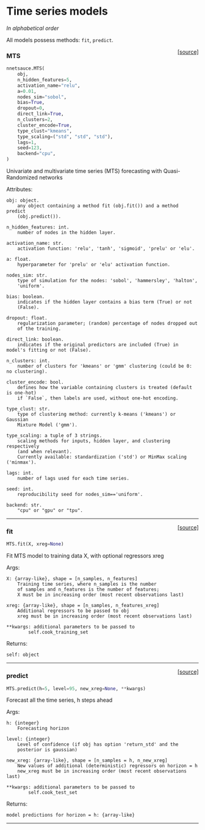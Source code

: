 # Time series models 

_In alphabetical order_

All models possess methods: `fit`, `predict`.

<span style="float:right;">[[source]](https://github.com/Techtonique/nnetsauce/nnetsauce/mts/mts.py#L15)</span>

### MTS


```python
nnetsauce.MTS(
    obj,
    n_hidden_features=5,
    activation_name="relu",
    a=0.01,
    nodes_sim="sobol",
    bias=True,
    dropout=0,
    direct_link=True,
    n_clusters=2,
    cluster_encode=True,
    type_clust="kmeans",
    type_scaling=("std", "std", "std"),
    lags=1,
    seed=123,
    backend="cpu",
)
```


Univariate and multivariate time series (MTS) forecasting with Quasi-Randomized networks

Attributes:

    obj: object.
        any object containing a method fit (obj.fit()) and a method predict
        (obj.predict()).

    n_hidden_features: int.
        number of nodes in the hidden layer.

    activation_name: str.
        activation function: 'relu', 'tanh', 'sigmoid', 'prelu' or 'elu'.

    a: float.
        hyperparameter for 'prelu' or 'elu' activation function.

    nodes_sim: str.
        type of simulation for the nodes: 'sobol', 'hammersley', 'halton',
        'uniform'.

    bias: boolean.
        indicates if the hidden layer contains a bias term (True) or not
        (False).

    dropout: float.
        regularization parameter; (random) percentage of nodes dropped out
        of the training.

    direct_link: boolean.
        indicates if the original predictors are included (True) in model's fitting or not (False).

    n_clusters: int.
        number of clusters for 'kmeans' or 'gmm' clustering (could be 0: no clustering).

    cluster_encode: bool.
        defines how the variable containing clusters is treated (default is one-hot)
        if `False`, then labels are used, without one-hot encoding.

    type_clust: str.
        type of clustering method: currently k-means ('kmeans') or Gaussian
        Mixture Model ('gmm').

    type_scaling: a tuple of 3 strings.
        scaling methods for inputs, hidden layer, and clustering respectively
        (and when relevant).
        Currently available: standardization ('std') or MinMax scaling ('minmax').

    lags: int.
        number of lags used for each time series.

    seed: int.
        reproducibility seed for nodes_sim=='uniform'.

    backend: str.
        "cpu" or "gpu" or "tpu".


----

<span style="float:right;">[[source]](https://github.com/Techtonique/nnetsauce/nnetsauce/mts/mts.py#L125)</span>

### fit


```python
MTS.fit(X, xreg=None)
```


Fit MTS model to training data X, with optional regressors xreg

Args:

    X: {array-like}, shape = [n_samples, n_features]
        Training time series, where n_samples is the number
        of samples and n_features is the number of features;
        X must be in increasing order (most recent observations last)

    xreg: {array-like}, shape = [n_samples, n_features_xreg]
        Additional regressors to be passed to obj
        xreg must be in increasing order (most recent observations last)

    **kwargs: additional parameters to be passed to
            self.cook_training_set

Returns:

    self: object


----

<span style="float:right;">[[source]](https://github.com/Techtonique/nnetsauce/nnetsauce/mts/mts.py#L206)</span>

### predict


```python
MTS.predict(h=5, level=95, new_xreg=None, **kwargs)
```


Forecast all the time series, h steps ahead

Args:

    h: {integer}
        Forecasting horizon

    level: {integer}
        Level of confidence (if obj has option 'return_std' and the
        posterior is gaussian)

    new_xreg: {array-like}, shape = [n_samples = h, n_new_xreg]
        New values of additional (deterministic) regressors on horizon = h
        new_xreg must be in increasing order (most recent observations last)

    **kwargs: additional parameters to be passed to
            self.cook_test_set

Returns:

    model predictions for horizon = h: {array-like}


----


